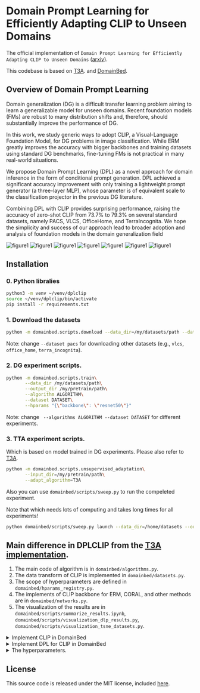 # Domain Prompt Learning for Efficiently Adapting CLIP to Unseen Domains

The official implementation of `Domain Prompt Learning for Efficiently Adapting CLIP to Unseen Domains` ([arxiv](https://arxiv.org/abs/2111.12853v3)).

This codebase is based on [T3A](<https://openreview.net/forum?id=e_yvNqkJKAW&referrer=%5BAuthor%20Console%5D(%2Fgroup%3Fid%3DNeurIPS.cc%2F2021%2FConference%2FAuthors%23your-submissions)>). 
and [DomainBed](https://github.com/facebookresearch/DomainBed).

## Overview of Domain Prompt Learning

Domain generalization (DG) is a difficult transfer learning problem aiming to learn a generalizable model for unseen domains. Recent foundation models (FMs) are robust to many distribution shifts and, therefore, should substantially improve the performance of DG. 

In this work, we study generic ways to adopt CLIP, a Visual-Language Foundation Model, for DG problems in image classification. While ERM greatly improves the accuracy with bigger backbones and training datasets using standard DG benchmarks, fine-tuning FMs is not practical in many real-world situations. 

We propose Domain Prompt Learning (DPL) as a novel approach for domain inference in the form of conditional prompt generation. DPL achieved a significant accuracy improvement with only training a lightweight prompt generator (a three-layer MLP), whose parameter is of equivalent scale to the classification projector in the previous DG literature. 

Combining DPL with CLIP provides surprising performance, raising the accuracy of zero-shot CLIP from 73.7% to 79.3% on several standard datasets, namely PACS, VLCS, OfficeHome, and TerraIncognita. We hope the simplicity and success of our approach lead to broader adoption and analysis of foundation models in the domain generalization field


![figure1](./imgs/main.png)
![figure1](./imgs/concept.png)
![figure1](./imgs/architecture.png)
![figure1](./imgs/Table_1_dg.png)
![figure1](./imgs/Table_2_tta.png)
![figure1](./imgs/Table_3_backbone.png)
![figure1](./imgs/Table_4_frozen.png)


## Installation

### 0. Python libralies

```sh
python3 -m venv ~/venv/dplclip
source ~/venv/dplclip/bin/activate
pip install -r requirements.txt
```


### 1. Download the datasets

```sh
python -m domainbed.scripts.download --data_dir=/my/datasets/path --dataset pacs
```
Note: change `--dataset pacs` for downloading other datasets (e.g., `vlcs`, `office_home`, `terra_incognita`). 



### 2. DG experiment scripts.

```sh    
python -m domainbed.scripts.train\
       --data_dir /my/datasets/path\
       --output_dir /my/pretrain/path\
       --algorithm ALGORITHM\
       --dataset DATASET\
       --hparams "{\"backbone\": \"resnet50\"}" 
```
Note: change ` --algorithms ALGORITHM --dataset DATASET` for different experiments.


### 3. TTA experiment scripts. 
Which is based on model trained in DG experiments. 
Please also refer to [T3A](https://github.com/matsuolab/T3A).

```sh    
python -m domainbed.scripts.unsupervised_adaptation\
       --input_dir=/my/pretrain/path\
       --adapt_algorithm=T3A
```

Also you can use `domainbed/scripts/sweep.py` to run the compeleted experiment.

Note that which needs lots of computing and takes long times for all experiments!
```sh
python domainbed/scripts/sweep.py launch --data_dir=/home/datasets --output_dir=/output_dir/sweep_hparam/PACS --algorithms DPLCLIP --datasets PACS --test_envs [0]
```


## Main difference in DPLCLIP from the [T3A implementation](https://github.com/matsuolab/T3A).
1. The main code of algorithm is in `domainbed/algorithms.py`. 
2. The data transform of CLIP is implemented in `domainbed/datasets.py`. 
3. The scope of hyperparameters are defined in `domainbed/hparams_registry.py`. 
4. The implements of CLIP backbone for ERM, CORAL, and other methods are in `domainbed/networks.py`. 
5. The visualization of the results are in `domainbed/scripts/summarize_results.ipynb`, `domainbed/scripts/visualization_dlp_results.py`, `domainbed/scripts/visualization_tsne_datasets.py`. 


<details><summary>Implement CLIP in DomainBed</summary><div>

```python
class CLIP(Algorithm):
    def __init__(self, input_shape, num_classes, num_domains, hparams):
        super(CLIP, self).__init__(input_shape, num_classes, num_domains, hparams)
        self.hparams = hparams
        self.device = "cuda" if torch.cuda.is_available() else "cpu"
        
        self.clip_model = clip.load(self.hparams['clip_backbone'])[0].float()

        for param in self.clip_model.parameters():
            param.requires_grad = False
        
        print('Set self.clip_model.parameters.reguires_grad = False!')

        # embedding dim for image and text encoder.
        self.EMBEDDING_DIM = 512  # 
        
        classnames = [name.replace('_', ' ') for name in hparams['class_names']]
        self.prompt = torch.cat([clip.tokenize(f'a photo of a {ppt}') for ppt in classnames]).to(self.device)
        
    def update(self, minibatches, unlabeled=None):
        return {'loss': 0}
    
    def predict(self, x):
        logits_per_image, _ = self.clip_model(x, self.prompt)
        return logits_per_image.softmax(dim=-1)
```
</div></details>

<details><summary>Implement DPL for CLIP in DomainBed</summary><div>

```python
class DPLCLIP(CLIP):
    def __init__(self, input_shape, num_classes, num_domains, hparams, sentence_prompt=False):
        super(DPLCLIP, self).__init__(input_shape, num_classes, num_domains, hparams)

        #  initial prompt.
        prompt_prefix = ' '.join(['X'] * hparams['num_domain_tokens'])
        
        if sentence_prompt:
            print('Using sentence_prompt in DPLCLIP...')
            classnames = [f"a photo of a {name.replace('_', ' ')}" for name in hparams['class_names']]
        else:
            classnames = [name.replace('_', ' ') for name in hparams['class_names']]
        prompts = [prompt_prefix + ' ' + name + '.' for name in classnames]
        # prompts:  ['X X X X X X X X dog.', 'X X X X X X X X elephant.' ...]
        
        #  to get default token_prefix and token_suffix.
        self.tokenized_prompts = torch.cat([clip.tokenize(p) for p in prompts]).to(self.device)
        # tokenized_prompts[0] = tensor([49406,   343,   343,   343,   343,   343,   343,   343,   343,  1929, 269, 49407, 0, 0, ...])
        with torch.no_grad():
            embedding = self.clip_model.token_embedding(self.tokenized_prompts).type(self.clip_model.dtype)
        
        self.register_buffer('token_prefix', embedding[:, :1, :])  # SOS
        #  torch.Size([7, 1, 512])
        #  [-0.0001,  0.0002, -0.0046,  ...,  0.0010,  0.0025,  0.0049]
        
        self.register_buffer('token_suffix', embedding[:, hparams['num_domain_tokens'] + 1:, :])  # CLS, EOS
        # torch.Size([7, 68, self.EMBEDDING_DIM]), 68 := 77 - num_domain_tokens_tokens - 2.
        # [ 0.0013,  0.0046, -0.0115,  ...,  0.0112,  0.0147,  0.0040],...,.
        
        self.network = networks.MLP(self.EMBEDDING_DIM, self.EMBEDDING_DIM * hparams['num_domain_tokens'], hparams).to(device=self.device, dtype=self.clip_model.dtype)
        
        def init_weights(m):
            if isinstance(m, nn.Linear):
                torch.nn.init.xavier_uniform(m.weight)
                m.bias.data.fill_(0.01)
        
        self.network.apply(init_weights)
        
        # 
        self.optimizer = torch.optim.SGD(
            self.network.parameters(),
            lr=self.hparams["lr"],
            momentum=self.hparams["momentum"]
        )
            
    def update(self, minibatches, unlabeled=None):
        # train on three domains, test on one unseen doamin on PACS.
        # minibatches = [[domain_1], [domain_2], [domain_3]]
        all_x = [data[0].cuda().float() for data in minibatches]
        all_y = torch.cat([data[1].cuda().long() for data in minibatches])

        # encode image for each domain.
        image_features = [self.clip_model.encode_image(x) for x in all_x]
        
        # extract domain_feature for each domain. 
        # [32, self.EMBEDDING_DIM] -> [32, self.EMBEDDING_DIM * num_domain_tokens] -> [self.EMBEDDING_DIM * num_domain_tokens].
        domain_features = [self.network(feature) for feature in image_features]
        image_features = torch.cat(image_features)
        
        # get the domain feature!
        # reshape [self.batch_size, self.EMBEDDING_DIM.]:  -> [1, self.EMBEDDING_DIM.]
        mean_domain_features = [feature.mean(dim=0, keepdim=True) for feature in domain_features]

        # copy domain feature {the num of classes} times.
        # reshape [1, self.EMBEDDING_DIM.]:  -> [7, self.EMBEDDING_DIM.]
        _mean_domain_features = [feature.repeat_interleave(len(self.hparams['class_names']), dim=0) for feature in mean_domain_features]
        
        # Generate domain prompt.
        # generate text_feature from domain_feature. text_features.size = [3, 7, 512]
        # text_features = [self._get_text_features(feature) for feature in _mean_domain_features]
        text_features = torch.cat([self._get_text_features(feature) for feature in _mean_domain_features])
        
        # Contrastive prediction. refer to [github://openai/clip](https://github.com/openai/CLIP)
        image_features = image_features / image_features.norm(dim=-1, keepdim=True)
        text_features = text_features / text_features.norm(dim=-1, keepdim=True)
        logits_per_image = self.clip_model.logit_scale.exp() * image_features @ text_features.t()
        loss = F.cross_entropy(logits_per_image, all_y)
            
        self.optimizer.zero_grad()
        loss.backward()
        self.optimizer.step()
        return {"loss": loss.item()}


    def _get_text_features(self, domain_feature, coop=False):
        #  reshape domain_feature: [7, 16 * self.EMBEDDING_DIM] -> [7, 16, self.EMBEDDING_DIM]
        domain_feature = domain_feature.reshape(-1, self.hparams['num_domain_tokens'], self.EMBEDDING_DIM)
        
        #  reshape domain_feature: [7, 16, self.EMBEDDING_DIM] -> [7, 77, self.EMBEDDING_DIM]
        domain_feature = torch.cat([self.token_prefix, domain_feature, self.token_suffix], dim=1)
        
        #  refer CoOp: CoOP github. https://github.com/KaiyangZhou/CoOp/blob/b0a058869cef00a4e4ea5256d40fd7681119c099/trainers/coop.py#L46
        x = domain_feature + self.clip_model.positional_embedding.type(self.clip_model.dtype)
        x = x.permute(1, 0, 2)
        x = self.clip_model.transformer(x)
        x = x.permute(1, 0, 2)
        x = self.clip_model.ln_final(x).type(self.clip_model.dtype)
        
        #  mapping domain_features to text_features.
        text_features = x[torch.arange(x.shape[0]), self.tokenized_prompts.argmax(dim=-1)] @ self.clip_model.text_projection      
        return text_features

    def predict(self, x):
        image_feature = self.clip_model.encode_image(x)
        
        domain_feature = self.network(image_feature)
        mean_domain_feature = torch.mean(domain_feature, dim=0, keepdim=True).repeat_interleave(len(self.hparams['class_names']), dim=0)
        text_feature = self._get_text_features(mean_domain_feature)
        
        image_feature = image_feature / image_feature.norm(dim=-1, keepdim=True)
        text_feature = text_feature / text_feature.norm(dim=-1, keepdim=True)
        return self.clip_model.logit_scale.exp() * image_feature @ text_feature.t()

```
</div></details>

<details><summary>The hyperparameters.</summary><div>

The new parameters we added to DomainBed `hparams_registry.py`

```python
# the better num_domain_tokens should be 16 (refer to CoOp).
_hparam('num_domain_tokens', 16, lambda r: int(r.choice([2, 4, 8, 16])))

# MLP
_hparam('mlp_depth', 3, lambda r: int(r.choice([3])))
_hparam('mlp_width', 512, lambda r: int(r.choice([256, 512])))
_hparam('mlp_dropout', 0.1, lambda r: r.choice([0.0, 0.1]))

# optimizer
_hparam('lr', 1e-3, lambda r: 10**r.uniform(-4.5, -2.5))
_hparam('weight_decay', 0., lambda r: 0.)
_hparam('momentum', 0.1, lambda r: r.choice([0.0, 0.1, 0.2]))

```

</div></details>

## License

This source code is released under the MIT license, included [here](LICENSE).